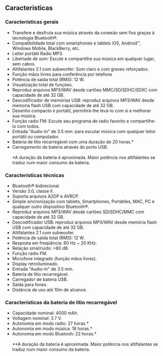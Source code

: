 ## Características

### Características gerais

- Transfere e desfruta sua música através da conexão sem fios graças à tecnología Bluetooth®.
- Compatibilidade total com smartphones e tablets iOS, Android™, Windows Mobile, BlackBerry, etc.
- Leitor portátil Radio MP3.
- Libertade de som: Escute e compartilhe sua música em qualquer lugar, sem cabos.
- Altifalantes 2.1 com subwoofer: Som claro e com graves reforçados.
- Função mãos livres para conferência por telefone
- Potência de saída total (RMS): 12 W.
- Visualização total de funções.
- Reproduz arquivos MP3/WAV desde cartões MMC/SD/SDHC/SDXC com capacidade de até 32 GB.
- Descodificador de memórias USB: reproduz arquivos MP3/WAV desde memoria flash USB com capacidade de até 32 GB.
- Desenho compacto e portátil, permitirá-lhe levá-lo com si e melhorar sua música.
- Função radio FM: Escute seu programa de radio favorito e compartilhe-lo com todos.
- Entrada "Audio-In" de 3.5 mm: para escutar música com qualquer leitor portátil ou computador.
- Bateria de lítio recarregável com uma duração de 20 horas.*
- Carregamento de bateria através do porto USB.
<br/><br/>
*A duração da bateria é aproximada. Maior potência nos altifalantes se traduz num maior consumo da bateria.

### Características técnicas

- Bluetooth® bidirecional.
- Versão 3.0, classe II.
- Suporta arquivos A2DP e AVRCP.
- Simple sincronização com tablets, Smartphones, Portátiles, MAC, PC e qualquer outro dispositivo Bluetooth®.
- Reproduz arquivos MP3/WAV desde cartões SD/SDHC/MMC com capacidade de até 32 GB.
- Descodificador USB: reproduz arquivos MP3/WAV desde memória flash USB com capacidade de até 32 GB.
- Altifalantes 2.1 com subwoofer.
- Potência de saída total (RMS): 12 W.
- Resposta em freqüência: 60 Hz ~ 20 KHz.
- Relação sinal/ruido: >80 dB.
- Função radio FM.
- Microfone integrado (função mãos livres).
- Display retroiluminado.
- Entrada "Audio-In" de 3.5 mm.
- Bateria de lítio recarregável.
- Carregador de bateria USB.
- Saída para fones.
- Distância de uso até 10m de alcance.


### Características da bateria de lítio recarregável

- Capacidade nominal: 4000 mAh.
- Voltagem nominal: 3.7 V.
- Autonomia em modo radio: 27 horas.*
- Autonomia em modo música: 18 horas.*
- Autonomia em modo Bluetooh: 22 horas.*
<br/><br/>
 **A duração da bateria é aproximada. Maior potência nos altifalantes se traduz num maior consumo da bateria.
